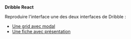 **Dribble React**

Reproduire l'interface une des deux interfaces de Dribble : 
+ [Une grid avec modal](https://dribbble.com/)
+ [Une fiche avec présentation](https://dribbble.com/shots/3018657-Brand-Elements-in-Action)


